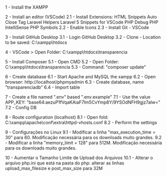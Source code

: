 ﻿1 - Install the XAMPP

2 - Install an editor (VSCode)
2.1 - Install Extensions:
        HTML Snippets
        Auto Close Tag
        Laravel Helpers
        Laravel 5 Snippets for VSCode
        PHP Debug
        PHP IntelliSense
        PHP Symbols
2.2 - Enable Icons
2.3 - Install Git - VSCode

3 - Install GitHub Desktop
3.1 - Login GitHub Desktop
3.2 - Clone - Location to be saved: C:\xampp\htdocs

4 - VSCode > Open Folder: C:\xampp\htdocs\transparencia

5 - Install Composer
5.1 - Open CMD
5.2 - Open Folder: C:\xampp\htdocs\transparencia
5.3 - Command: "composer update"

6 - Create database
6.1 - Start Apache and MySQL the xampp
6.2 - Open browser: http://localhost/phpmyadmin
6.3 - Create database, name "transparenciadb"
6.4 - Import table

7 - Create a file named ".env" based ".env.example"
7.1 - Use the value APP_KEY: "base64:aezuP1fVqaKAiaF7Im5CvYmp8Y/9YSOdNFH9gjz7aIw="
7.2 - Config DB

8 - Route configuration (localhost)
8.1 - Open fold: C:\xampp\apache\conf\extra\httpd-vhosts.conf
8.2 - Perform the settings

9 - Configurações no Linux
9.1 - Modificar a linha "max_execution_time = 30" para 60. Modificação necessária
para os downloads muito grandes.
9.2 - Modificar a linha "memory_limit = 128" para 512M. Modificação necessária
para os downloads muito grandes.

10 - Aumentar o Tamanho Limite de Upload dos Arquivos
10.1 - Alterar o arquivo php.ini que está na pasta do php: alterar as linhas upload_max_filesize e post_max_size para 32M